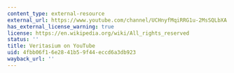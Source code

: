 ```yaml
---
content_type: external-resource
external_url: https://www.youtube.com/channel/UCHnyfMqiRRG1u-2MsSQLbXA
has_external_license_warning: true
license: https://en.wikipedia.org/wiki/All_rights_reserved
status: ''
title: Veritasium on YouTube
uid: 4fbb06f1-6e28-41b5-9f44-eccd6a3db923
wayback_url: ''
---
```

